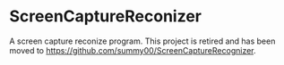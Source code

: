ScreenCaptureReconizer
======================

A screen capture reconize program.
This project is retired and has been moved to https://github.com/summy00/ScreenCaptureRecognizer.
